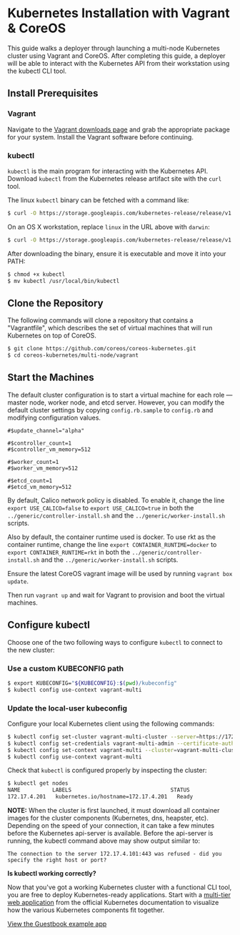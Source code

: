 # Kubernetes Installation with Vagrant &amp; CoreOS

This guide walks a deployer through launching a multi-node Kubernetes cluster using Vagrant and CoreOS.
After completing this guide, a deployer will be able to interact with the Kubernetes API from their workstation using the kubectl CLI tool.

## Install Prerequisites

### Vagrant

Navigate to the [Vagrant downloads page][vagrant-downloads] and grab the appropriate package for your system. Install the Vagrant software before continuing.

[vagrant-downloads]: https://www.vagrantup.com/downloads.html

### kubectl

`kubectl` is the main program for interacting with the Kubernetes API. Download `kubectl` from the Kubernetes release artifact site with the `curl` tool.

The linux `kubectl` binary can be fetched with a command like:

```sh
$ curl -O https://storage.googleapis.com/kubernetes-release/release/v1.4.3/bin/linux/amd64/kubectl
```

On an OS X workstation, replace `linux` in the URL above with `darwin`:

```sh
$ curl -O https://storage.googleapis.com/kubernetes-release/release/v1.4.3/bin/darwin/amd64/kubectl
```

After downloading the binary, ensure it is executable and move it into your PATH:

```sh
$ chmod +x kubectl
$ mv kubectl /usr/local/bin/kubectl
```

## Clone the Repository

The following commands will clone a repository that contains a "Vagrantfile", which describes the set of virtual machines that will run Kubernetes on top of CoreOS.

```sh
$ git clone https://github.com/coreos/coreos-kubernetes.git
$ cd coreos-kubernetes/multi-node/vagrant
```

## Start the Machines

The default cluster configuration is to start a virtual machine for each role &mdash; master node, worker node, and etcd server. However, you can modify the default cluster settings by copying `config.rb.sample` to `config.rb` and modifying configuration values.

```
#$update_channel="alpha"

#$controller_count=1
#$controller_vm_memory=512

#$worker_count=1
#$worker_vm_memory=512

#$etcd_count=1
#$etcd_vm_memory=512
```

By default, Calico network policy is disabled. To enable it, change the line `export USE_CALICO=false` to `export USE_CALICO=true` in both the `../generic/controller-install.sh` and the `../generic/worker-install.sh` scripts.

Also by default, the container runtime used is docker. To use rkt as the container runtime, change the line `export CONTAINER_RUNTIME=docker` to `export CONTAINER_RUNTIME=rkt` in both the `../generic/controller-install.sh` and the `../generic/worker-install.sh` scripts.

Ensure the latest CoreOS vagrant image will be used by running `vagrant box update`.

Then run `vagrant up` and wait for Vagrant to provision and boot the virtual machines.

## Configure kubectl

Choose one of the two following ways to configure `kubectl` to connect to the new cluster:

### Use a custom KUBECONFIG path

```sh
$ export KUBECONFIG="${KUBECONFIG}:$(pwd)/kubeconfig"
$ kubectl config use-context vagrant-multi
```

### Update the local-user kubeconfig

Configure your local Kubernetes client using the following commands:

```sh
$ kubectl config set-cluster vagrant-multi-cluster --server=https://172.17.4.101:443 --certificate-authority=${PWD}/ssl/ca.pem
$ kubectl config set-credentials vagrant-multi-admin --certificate-authority=${PWD}/ssl/ca.pem --client-key=${PWD}/ssl/admin-key.pem --client-certificate=${PWD}/ssl/admin.pem
$ kubectl config set-context vagrant-multi --cluster=vagrant-multi-cluster --user=vagrant-multi-admin
$ kubectl config use-context vagrant-multi
```

Check that `kubectl` is configured properly by inspecting the cluster:

```sh
$ kubectl get nodes
NAME          LABELS                               STATUS
172.17.4.201   kubernetes.io/hostname=172.17.4.201   Ready
```

**NOTE:** When the cluster is first launched, it must download all container images for the cluster components (Kubernetes, dns, heapster, etc). Depending on the speed of your connection, it can take a few minutes before the Kubernetes api-server is available. Before the api-server is running, the kubectl command above may show output similar to:

`The connection to the server 172.17.4.101:443 was refused - did you specify the right host or port?`

<div class="co-m-docs-next-step">
  <p><strong>Is kubectl working correctly?</strong></p>
  <p>Now that you've got a working Kubernetes cluster with a functional CLI tool, you are free to deploy Kubernetes-ready applications.
Start with a <a href="https://github.com/kubernetes/kubernetes/blob/release-1.4/examples/guestbook/README.md" data-category="Docs Next" data-event="kubernetes.io: Guestbook">multi-tier web application</a> from the official Kubernetes documentation to visualize how the various Kubernetes components fit together.</p>
  <a href="https://github.com/kubernetes/kubernetes/blob/release-1.4/examples/guestbook/README.md" class="btn btn-default btn-icon-right" data-category="Docs Next" data-event="kubernetes.io: Guestbook">View the Guestbook example app</a>
</div>
